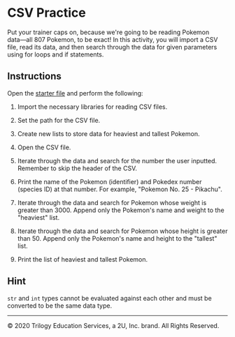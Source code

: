 # CSV Practice

Put your trainer caps on, because we're going to be reading Pokemon data––all 807 Pokemon, to be exact! In this activity, you will import a CSV file, read its data, and then search through the data for given parameters using for loops and if statements.

## Instructions

Open the [starter file](Unsolved/csv-01.py) and perform the following:

1. Import the necessary libraries for reading CSV files.

2. Set the path for the CSV file.

3. Create new lists to store data for heaviest and tallest Pokemon.

4. Open the CSV file.

5. Iterate through the data and search for the number the user inputted. Remember to skip the header of the CSV.

6. Print the name of the Pokemon (identifier) and Pokedex number (species ID) at that number. For example, "Pokemon No. 25 - Pikachu".

7. Iterate through the data and search for Pokemon whose weight is greater than 3000. Append only the Pokemon's name and weight to the "heaviest" list.

8. Iterate through the data and search for Pokemon whose height is greater than 50. Append only the Pokemon's name and height to the "tallest" list.

9. Print the list of heaviest and tallest Pokemon.


## Hint

`str` and `int` types cannot be evaluated against each other and must be converted to be the same data type.

---

© 2020 Trilogy Education Services, a 2U, Inc. brand. All Rights Reserved.
